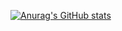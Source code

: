 [![Anurag's GitHub stats](https://github-readme-stats.vercel.app/api?username=Hbmo1&show_icons=true&theme=algolia&include_all_commits=true)](https://github.com/anuraghazra/github-readme-stats)




<!--
**Hbmo1/Hbmo1** is a ✨ _special_ ✨ repository because its `README.md` (this file) appears on your GitHub profile.

Here are some ideas to get you started:

- 🔭 I’m currently working on ...
- 🌱 I’m currently learning ...
- 👯 I’m looking to collaborate on ...
- 🤔 I’m looking for help with ...
- 💬 Ask me about ...
- 📫 How to reach me: ...
- 😄 Pronouns: ...
- ⚡ Fun fact: ...
-->


<!--
**Hbmo1/Hbmo1** is a ✨ _special_ ✨ repository because its `README.md` (this file) appears on your GitHub profile.
-->
